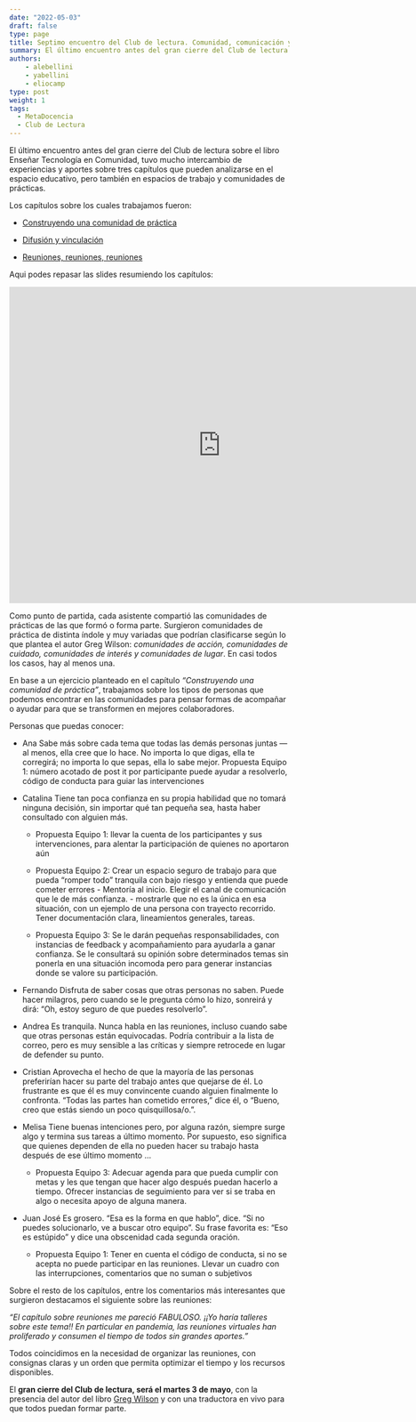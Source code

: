 ```yaml
---
date: "2022-05-03"
draft: false
type: page
title: Septimo encuentro del Club de lectura. Comunidad, comunicación y reuniones 
summary: El último encuentro antes del gran cierre del Club de lectura sobre el libro Enseñar Tecnología en Comunidad, tuvo mucho intercambio de experiencias y aportes sobre tres capítulos que pueden analizarse en el espacio educativo, pero también en espacios de trabajo y comunidades de prácticas.
authors: 
    - alebellini
    - yabellini
    - eliocamp
type: post
weight: 1
tags: 
  - MetaDocencia
  - Club de Lectura
---
```


El último encuentro antes del gran cierre del Club de lectura sobre el libro Enseñar Tecnología en Comunidad, tuvo mucho intercambio de experiencias y aportes sobre tres capítulos que pueden analizarse en el espacio educativo, pero también en espacios de trabajo y comunidades de prácticas.

Los capítulos sobre los cuales trabajamos fueron:

* [Construyendo una comunidad de práctica](https://teachtogether.tech/es/index.html#s:community)  

* [Difusión y vinculación](https://teachtogether.tech/es/index.html#s:outreach)

* [Reuniones, reuniones, reuniones](https://teachtogether.tech/es/index.html#s:meetings)
  
Aqui podes repasar las slides resumiendo los capítulos:

<iframe src="https://docs.google.com/presentation/d/1JBl-R9uNRXUPJR8NIP2fW8sUO9FE7cUXMEos_McRADY/embed?start=false&loop=false&delayms=3000" frameborder="0" width="760" height="569" allowfullscreen="true" mozallowfullscreen="true" webkitallowfullscreen="true"></iframe>

Como punto de partida, cada asistente compartió las comunidades de prácticas de las que formó o forma parte. Surgieron comunidades de práctica de distinta índole y muy variadas que podrían clasificarse según lo que plantea el autor Greg Wilson: _comunidades de acción, comunidades de cuidado, comunidades de interés y comunidades de lugar_. En casi todos los casos, hay al menos una.

En base a un ejercicio planteado en el capítulo _“Construyendo una comunidad de práctica”_, trabajamos sobre los tipos de personas que podemos encontrar en las comunidades para pensar formas de acompañar o ayudar para que se transformen en mejores colaboradores.  

Personas que puedas conocer:
* Ana
Sabe más sobre cada tema que todas las demás personas juntas — al menos, ella cree que lo hace. No importa lo que digas, ella te corregirá; no importa lo que sepas, ella lo sabe mejor.
Propuesta Equipo 1: número acotado de post it por participante puede ayudar a resolverlo, código de conducta para guiar las intervenciones

* Catalina
Tiene tan poca confianza en su propia habilidad que no tomará ninguna decisión, sin importar qué tan pequeña sea, hasta haber consultado con alguien más.

  - Propuesta Equipo 1: llevar la cuenta de los participantes y sus intervenciones, para alentar la participación de quienes no aportaron aún

  - Propuesta Equipo 2: Crear un espacio seguro de trabajo para que pueda “romper todo” tranquila con bajo riesgo y entienda que puede cometer errores - Mentoría al inicio. Elegir el canal de comunicación que le de más confianza. - mostrarle que no es la única en esa situación, con un ejemplo de una persona con trayecto recorrido. Tener documentación clara, lineamientos generales, tareas.

  - Propuesta Equipo 3: Se le darán pequeñas responsabilidades, con instancias de feedback y acompañamiento para ayudarla a ganar confianza. Se le consultará su opinión sobre determinados temas sin ponerla en una situación incomoda pero para generar instancias donde se valore su participación.

* Fernando
Disfruta de saber cosas que otras personas no saben. Puede hacer milagros, pero cuando se le pregunta cómo lo hizo, sonreirá y dirá: “Oh, estoy seguro de que puedes resolverlo”.

* Andrea
Es tranquila. Nunca habla en las reuniones, incluso cuando sabe que otras personas están equivocadas. Podría contribuir a la lista de correo, pero es muy sensible a las críticas y siempre retrocede en lugar de defender su punto.

* Cristian
Aprovecha el hecho de que la mayoría de las personas preferirían hacer su parte del trabajo antes que quejarse de él. Lo frustrante es que él es muy convincente cuando alguien finalmente lo confronta. “Todas las partes han cometido errores,” dice él, o “Bueno, creo que estás siendo un poco quisquillosa/o.”.

* Melisa
Tiene buenas intenciones pero, por alguna razón, siempre surge algo y termina sus tareas a último momento. Por supuesto, eso significa que quienes dependen de ella no pueden hacer su trabajo hasta después de ese último momento …

  - Propuesta Equipo 3: Adecuar agenda para que pueda cumplir con metas y les que tengan que hacer algo después puedan hacerlo a tiempo. Ofrecer instancias de seguimiento para ver si se traba en algo o necesita apoyo de alguna manera.

* Juan José
Es grosero. “Esa es la forma en que hablo”, dice. “Si no puedes solucionarlo, ve a buscar otro equipo”. Su frase favorita es: “Eso es estúpido” y dice una obscenidad cada segunda oración.

  - Propuesta Equipo 1: Tener en cuenta el código de conducta, si no se acepta no puede participar en las reuniones. Llevar un cuadro con las interrupciones, comentarios que no suman o subjetivos


Sobre el resto de los capítulos, entre los comentarios más interesantes que surgieron destacamos el siguiente sobre las reuniones:

_“El capítulo sobre reuniones me pareció FABULOSO. ¡¡Yo haría talleres sobre este tema!! En particular en pandemia, las reuniones virtuales han proliferado y consumen el tiempo de todos sin grandes aportes.”_

Todos coincidimos en la necesidad de organizar las reuniones, con consignas claras y un orden que permita optimizar el tiempo y los recursos disponibles. 

El **gran cierre del Club de lectura, será el martes 3 de mayo**, con la presencia del autor del libro [Greg Wilson](https://teachtogether.tech/es/index.html#s:meetings) y con una traductora en vivo para que todos puedan formar parte.
